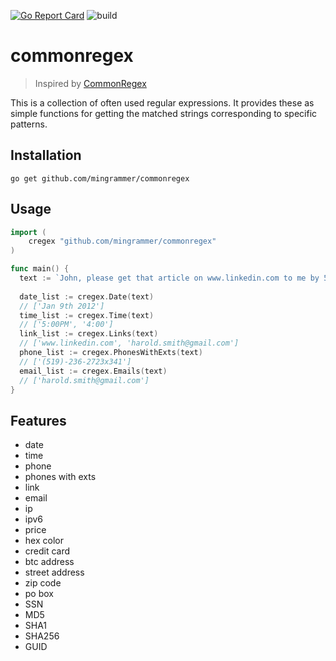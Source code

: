 [![Go Report Card](https://goreportcard.com/badge/github.com/mingrammer/commonregex)](https://goreportcard.com/report/github.com/mingrammer/commonregex) ![build](https://travis-ci.org/mingrammer/commonregex.svg?branch=master)

# commonregex

> Inspired by [CommonRegex](https://github.com/madisonmay/CommonRegex)

This is a collection of often used regular expressions. It provides these as simple functions for getting the matched strings corresponding to specific patterns.

## Installation
```shell
go get github.com/mingrammer/commonregex
```

## Usage

```go
import (
	cregex "github.com/mingrammer/commonregex"
)

func main() {
  text := `John, please get that article on www.linkedin.com to me by 5:00PM on Jan 9th 2012. 4:00 would be ideal, actually. If you have any questions, You can reach me at (519)-236-2723x341 or get in touch with my associate at harold.smith@gmail.com`
  
  date_list := cregex.Date(text)
  // ['Jan 9th 2012']
  time_list := cregex.Time(text)
  // ['5:00PM', '4:00']
  link_list := cregex.Links(text)
  // ['www.linkedin.com', 'harold.smith@gmail.com']
  phone_list := cregex.PhonesWithExts(text)  
  // ['(519)-236-2723x341']
  email_list := cregex.Emails(text)
  // ['harold.smith@gmail.com']
}
```

## Features

* date
* time
* phone
* phones with exts
* link
* email
* ip
* ipv6
* price
* hex color
* credit card
* btc address
* street address
* zip code
* po box
* SSN
* MD5
* SHA1
* SHA256
* GUID
